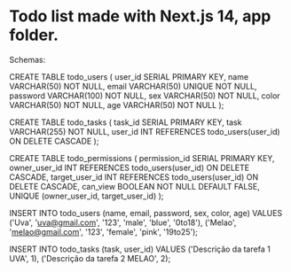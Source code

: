 <h1>Todo list made with Next.js 14, app folder.</h1>

Schemas:

CREATE TABLE todo_users (
    user_id SERIAL PRIMARY KEY,
    name VARCHAR(50) NOT NULL,
    email VARCHAR(50) UNIQUE NOT NULL,
    password VARCHAR(100) NOT NULL,
    sex VARCHAR(50) NOT NULL,
    color VARCHAR(50) NOT NULL,
    age VARCHAR(50) NOT NULL
);

CREATE TABLE todo_tasks (
    task_id SERIAL PRIMARY KEY,
    task VARCHAR(255) NOT NULL,
    user_id INT REFERENCES todo_users(user_id) ON DELETE CASCADE
);

CREATE TABLE todo_permissions (
    permission_id SERIAL PRIMARY KEY,
    owner_user_id INT REFERENCES todo_users(user_id) ON DELETE CASCADE,
    target_user_id INT REFERENCES todo_users(user_id) ON DELETE CASCADE,
    can_view BOOLEAN NOT NULL DEFAULT FALSE,
    UNIQUE (owner_user_id, target_user_id)
);

INSERT INTO todo_users (name, email, password, sex, color, age) VALUES
    ('Uva', 'uva@gmail.com', '123', 'male', 'blue', '0to18'),
    ('Melao', 'melao@gmail.com', '123', 'female', 'pink', '19to25');

INSERT INTO todo_tasks (task, user_id) VALUES
    ('Descrição da tarefa 1 UVA', 1),
    ('Descrição da tarefa 2 MELAO', 2);